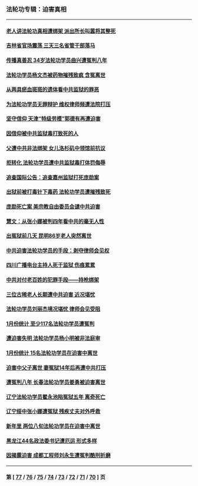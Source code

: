 ### 法轮功专辑：迫害真相
---
#### [老人讲法轮功真相遭绑架 派出所长叫嚣将其整死](../../pages/nf4379/n13939553.md?03010430) 
#### [吉林省官场震荡 三天三名省管干部落马](../../pages/nf4379/n13939851.md?03010430) 
#### [传播真善忍 34岁法轮功学员曲兴遭冤判八年](../../pages/nf4379/n13939536.md?03010430) 
#### [法轮功学员杨文杰被药物摧残致疯 含冤离世](../../pages/nf4379/n13938659.md?03010430) 
#### [从两具瘀血斑斑的遗体看中共监狱的罪恶](../../pages/nf4379/n13936388.md?03010430) 
#### [为法轮功学员无罪辩护 维权律师频遭法院打压](../../pages/nf4379/n13937296.md?03010430) 
#### [坚守信仰 天津“特级劳模”郭德有再遭迫害](../../pages/nf4379/n13934725.md?03010430) 
#### [因信仰被中共监狱毒打致死的人](../../pages/nf4379/n13934141.md?03010430) 
#### [父遭中共非法绑架 女儿洛杉矶中领馆前抗议](../../pages/nf4379/n13933807.md?03010430) 
#### [拒转化 法轮功学员遭中共监狱毒打体罚侮辱](../../pages/nf4379/n13928989.md?03010430) 
#### [追查国际公告：追查嘉州监狱打死庞勋案](../../pages/nf4379/n13933461.md?03010430) 
#### [出狱前被打毒针下毒药 法轮功学员遭摧残致死](../../pages/nf4379/n13931976.md?03010430) 
#### [庞勋死亡案 美宗教自由委员会谴中共迫害](../../pages/nf4379/n13932260.md?03010430) 
#### [慧文：从张小娜被判四年看中共的毫无人性](../../pages/nf4379/n13931796.md?03010430) 
#### [出冤狱前几天 昆明86岁老人突然离世](../../pages/nf4379/n13931228.md?03010430) 
#### [中共迫害法轮功学员的手段：剥夺律师会见权](../../pages/nf4379/n13929748.md?03010430) 
#### [四川广播电台主持人死于监狱 伤痕累累](../../pages/nf4379/n13929027.md?03010430) 
#### [中共对付老百姓的犯罪手段——持枪绑架](../../pages/nf4379/n13926448.md?03010430) 
#### [三位古稀老人长期遭中共迫害 近况堪忧](../../pages/nf4379/n13924554.md?03010430) 
#### [法轮功学员刘丽杰境况堪忧 律师会见受阻](../../pages/nf4379/n13924569.md?03010430) 
#### [1月份统计 至少117名法轮功学员遭冤判](../../pages/nf4379/n13924061.md?03010430) 
#### [遭迫害失明 法轮功学员杨小明被非法庭审](../../pages/nf4379/n13920152.md?03010430) 
#### [1月份统计 15名法轮功学员在迫害中离世](../../pages/nf4379/n13922556.md?03010430) 
#### [迫害中父子离世 妻冤狱14年后再遭中共打压](../../pages/nf4379/n13920995.md?03010430) 
#### [遭冤判八年 长春法轮功学员姜勇被迫害离世](../../pages/nf4379/n13919478.md?03010430) 
#### [辽宁法轮功学员翟永池陷冤狱五年 离奇死亡](../../pages/nf4379/n13916049.md?03010430) 
#### [辽宁绥中张小娜遭冤狱 残疾丈夫对外呼救](../../pages/nf4379/n13915683.md?03010430) 
#### [新年里 两位八旬法轮功学员在迫害中离世](../../pages/nf4379/n13915319.md?03010430) 
#### [黑龙江44名政法委书记遭厄运 形式多样](../../pages/nf4379/n13909467.md?03010430) 
#### [因揭露迫害 成都工程师刘永生遭冤判酷刑折磨](../../pages/nf4379/n13907678.md?03010430) 

---
#### 第 [ [77](./77.md?03010430) / [76](./76.md?03010430) / [75](./75.md?03010430) / [74](./74.md?03010430) / [73](./73.md?03010430) / [72](./72.md?03010430) / [71](./71.md?03010430) / [70](./70.md?03010430) ] 页
